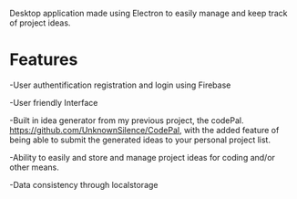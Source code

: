 Desktop application made using Electron to easily manage and keep track of project ideas.

Features
======================================

-User authentification registration and login using Firebase

-User friendly Interface

-Built in idea generator from my previous project, the codePal. https://github.com/UnknownSilence/CodePal, with the added feature of being able to submit the generated ideas to your personal project list.

-Ability to easily and store and manage project ideas for coding and/or other means.

-Data consistency through localstorage



